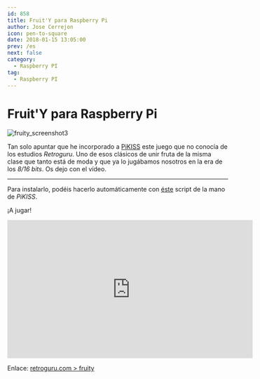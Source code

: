 ```yaml
---
id: 858
title: Fruit'Y para Raspberry Pi
author: Jose Cerrejon
icon: pen-to-square
date: 2018-01-15 13:05:00
prev: /es
next: false
category:
  - Raspberry PI
tag:
  - Raspberry PI
---
```


# Fruit'Y para Raspberry Pi

![fruity_screenshot3](/images/2018/01/fruity_screenshot3.png)

Tan solo apuntar que he incorporado a [PiKISS](https://github.com/jmcerrejon/PiKISS) este juego que no conocía de los estudios *Retroguru*. Uno de esos clásicos de unir fruta de la misma clase que tanto está de moda y que ya lo jugábamos nosotros en la era de los *8/16 bits*. Os dejo con el vídeo. 

- - -
Para instalarlo, podéis hacerlo automáticamente con [éste](https://github.com/jmcerrejon/PiKISS/blob/master/scripts/games/fruity.sh) script de la mano de *PiKISS*.

¡A jugar!

<iframe width="560" height="315" src="https://www.youtube.com/embed/2TqFE5EBszI" frameborder="0" allow="autoplay; encrypted-media" allowfullscreen></iframe>

Enlace: [retroguru.com > fruity](http://www.retroguru.com/fruity/)